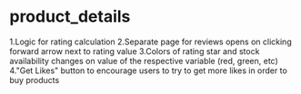 # product_details
 1.Logic for rating calculation
 2.Separate page for reviews opens on clicking forward arrow next to rating value
 3.Colors of rating star and stock availability changes on value of the respective variable (red, green, etc)
 4."Get Likes" button to encourage users to try to get more likes in order to buy products
 
